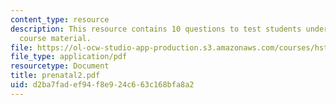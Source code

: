 ```yaml
---
content_type: resource
description: This resource contains 10 questions to test students understanding of
  course material.
file: https://ol-ocw-studio-app-production.s3.amazonaws.com/courses/hst-071-human-reproductive-biology-fall-2005/d2ba7fadef94f8e924c663c168bfa8a2_prenatal2.pdf
file_type: application/pdf
resourcetype: Document
title: prenatal2.pdf
uid: d2ba7fad-ef94-f8e9-24c6-63c168bfa8a2
---
```

